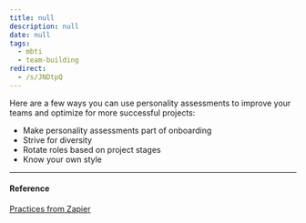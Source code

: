 ```yaml
---
title: null
description: null
date: null
tags:
  - mbti
  - team-building
redirect:
  - /s/JNDtpQ
---
```


Here are a few ways you can use personality assessments to improve your teams and optimize for more successful projects:

- Make personality assessments part of onboarding
- Strive for diversity
- Rotate roles based on project stages
- Know your own style

---

#### Reference

[Practices from Zapier](https://zapier.com/blog/personality-tests/)
